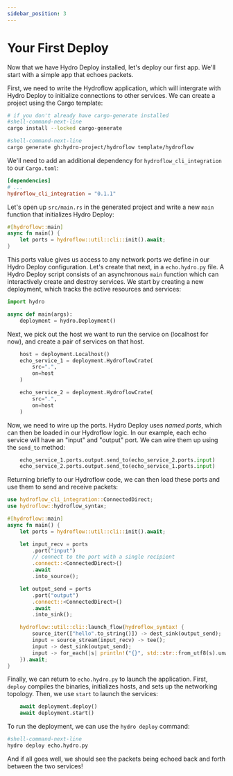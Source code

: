 ```yaml
---
sidebar_position: 3
---
```


# Your First Deploy
Now that we have Hydro Deploy installed, let's deploy our first app. We'll start with a simple app that echoes packets.

First, we need to write the Hydroflow application, which will intergrate with Hydro Deploy to initialize connections to other services. We can create a project using the Cargo template:

```bash
# if you don't already have cargo-generate installed
#shell-command-next-line
cargo install --locked cargo-generate

#shell-command-next-line
cargo generate gh:hydro-project/hydroflow template/hydroflow
```

We'll need to add an additional dependency for `hydroflow_cli_integration` to our `Cargo.toml`:

```toml
[dependencies]
# ...
hydroflow_cli_integration = "0.1.1"
```

Let's open up `src/main.rs` in the generated project and write a new `main` function that initializes Hydro Deploy:

```rust
#[hydroflow::main]
async fn main() {
    let ports = hydroflow::util::cli::init().await;
}
```

This ports value gives us access to any network ports we define in our Hydro Deploy configuration. Let's create that next, in a `echo.hydro.py` file. A Hydro Deploy script consists of an asynchronous `main` function which can interactively create and destroy services. We start by creating a new deployment, which tracks the active resources and services:

```python
import hydro

async def main(args):
    deployment = hydro.Deployment()
```

Next, we pick out the host we want to run the service on (localhost for now), and create a pair of services on that host.

```python
    host = deployment.Localhost()
    echo_service_1 = deployment.HydroflowCrate(
        src=".",
        on=host
    )

    echo_service_2 = deployment.HydroflowCrate(
        src=".",
        on=host
    )
```

Now, we need to wire up the ports. Hydro Deploy uses _named ports_, which can then be loaded in our Hydroflow logic. In our example, each echo service will have an "input" and "output" port. We can wire them up using the `send_to` method:

```python
    echo_service_1.ports.output.send_to(echo_service_2.ports.input)
    echo_service_2.ports.output.send_to(echo_service_1.ports.input)
```

Returning briefly to our Hydroflow code, we can then load these ports and use them to send and receive packets:

```rust
use hydroflow_cli_integration::ConnectedDirect;
use hydroflow::hydroflow_syntax;

#[hydroflow::main]
async fn main() {
    let ports = hydroflow::util::cli::init().await;

    let input_recv = ports
        .port("input")
        // connect to the port with a single recipient
        .connect::<ConnectedDirect>()
        .await
        .into_source();

    let output_send = ports
        .port("output")
        .connect::<ConnectedDirect>()
        .await
        .into_sink();

    hydroflow::util::cli::launch_flow(hydroflow_syntax! {
        source_iter(["hello".to_string()]) -> dest_sink(output_send);
        input = source_stream(input_recv) -> tee();
        input -> dest_sink(output_send);
        input -> for_each(|s| println!("{}", std::str::from_utf8(s).unwrap()));
    }).await;
}
```

Finally, we can return to `echo.hydro.py` to launch the application. First, `deploy` compiles the binaries, initializes hosts, and sets up the networking topology. Then, we use `start` to launch the services:

```python
    await deployment.deploy()
    await deployment.start()
```

To run the deployment, we can use the `hydro deploy` command:

```bash
#shell-command-next-line
hydro deploy echo.hydro.py
```

And if all goes well, we should see the packets being echoed back and forth between the two services!
